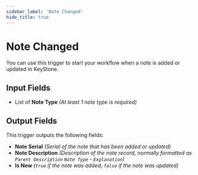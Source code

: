 ```yaml
---
sidebar_label: 'Note Changed'
hide_title: true
---
```


# Note Changed

You can use this trigger to start your workflow when a note is added or updated in KeyStone.

## Input Fields

- List of **Note Type** *(At least 1 note type is required)*

## Output Fields

This trigger outputs the following fields:

- **Note Serial** *(Serial of the note that has been added or updated)*
- **Note Description** *(Description of the note record, normally formatted as `Parent Description` `Note Type` - `Explanation`)* 
- **Is New** *(`true` if the note was added, `false` if the note was updated)*
